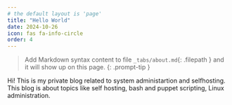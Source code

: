 ```yaml
---
# the default layout is 'page'
title: "Hello World"
date: 2024-10-26
icon: fas fa-info-circle
order: 4
---
```


> Add Markdown syntax content to file `_tabs/about.md`{: .filepath } and it will show up on this page.
{: .prompt-tip }

Hi! This is my private blog related to system administartion and selfhosting. This blog is about topics like self hosting, bash and puppet scripting, Linux administration.

